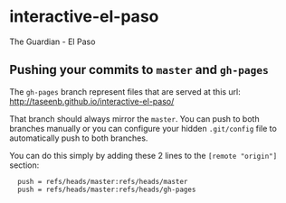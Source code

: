 # interactive-el-paso
The Guardian - El Paso


## Pushing your commits to `master` and `gh-pages`

The `gh-pages` branch represent files that are served at this url: http://taseenb.github.io/interactive-el-paso/

That branch should always mirror the `master`. You can push to both branches manually or you can configure your hidden `.git/config` file to automatically push to both branches.

You can do this simply by adding these 2 lines to the `[remote "origin"]` section:

```
  push = refs/heads/master:refs/heads/master
  push = refs/heads/master:refs/heads/gh-pages
```
